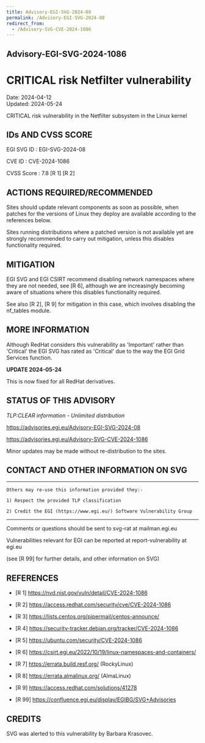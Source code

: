 ```yaml
---
title: Advisory-EGI-SVG-2024-08
permalink: /Advisory-EGI-SVG-2024-08
redirect_from:
  - /Advisory-SVG-CVE-2024-1086
---
```


## Advisory-EGI-SVG-2024-1086

# CRITICAL risk Netfilter vulnerability

Date:        2024-04-12   
Updated:     2024-05-24

CRITICAL risk vulnerability in the Netfilter subsystem in the Linux kernel

## IDs AND CVSS SCORE 

EGI SVG ID : EGI-SVG-2024-08
    
CVE ID     : CVE-2024-1086

CVSS Score : 7.8 [R 1] [R 2]    

## ACTIONS REQUIRED/RECOMMENDED

Sites should update relevant components as soon as possible, when 
patches for the versions of Linux they deploy are available according 
to the references below.

Sites running distributions where a patched version is not available yet 
are strongly recommended to carry out mitigation, unless this disables 
functionality required.

## MITIGATION

EGI SVG and EGI CSIRT recommend disabling network namespaces where
they are not needed, see [R 6], although we are increasingly becoming
aware of situations where this disables functionality required.

See also [R 2], [R 9] for mitigation in this case, which involves 
disabling the nf_tables module.

## MORE INFORMATION

Although RedHat considers this vulnerability as 'Important' rather
than 'Critical' the EGI SVG has rated as 'Critical' due to the way
the EGI Grid Services function.

**UPDATE 2024-05-24**

This is now fixed for all RedHat derivatives.
    
## STATUS OF THIS ADVISORY 
                  
_TLP:CLEAR information - Unlimited distribution_ 
 
 https://advisories.egi.eu/Advisory-EGI-SVG-2024-08 

 https://advisories.egi.eu/Advisory-SVG-CVE-2024-1086

Minor updates may be made without re-distribution to the sites.


## CONTACT AND OTHER INFORMATION ON SVG

-----------------------------
    Others may re-use this information provided they:-
    
    1) Respect the provided TLP classification
    
    2) Credit the EGI (https://www.egi.eu/) Software Vulnerability Group
-----------------------------

    
Comments or questions should be sent to
	svg-rat at mailman.egi.eu

Vulnerabilities relevant for EGI can be reported at
	report-vulnerability at egi.eu
    
(see [R 99] for further details, and other information on SVG)
    
    
## REFERENCES


- [R 1] <https://nvd.nist.gov/vuln/detail/CVE-2024-1086> 

- [R 2] <https://access.redhat.com/security/cve/CVE-2024-1086>
     
- [R 3] <https://lists.centos.org/pipermail/centos-announce/>
    
- [R 4] <https://security-tracker.debian.org/tracker/CVE-2024-1086> 
    
- [R 5] <https://ubuntu.com/security/CVE-2024-1086>

- [R 6] <https://csirt.egi.eu/2022/10/19/linux-namespaces-and-containers/>

- [R 7] <https://errata.build.resf.org/>   (RockyLinux)

- [R 8] <https://errata.almalinux.org/>  (AlmaLinux)

- [R 9] <https://access.redhat.com/solutions/41278>

- [R 99] <https://confluence.egi.eu/display/EGIBG/SVG+Advisories>

## CREDITS

SVG was alerted to this vulnerability by Barbara Krasovec.

